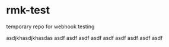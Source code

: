 # rmk-test
temporary repo for webhook testing

asdjkhasdjkhasdas
asdf
asdf
asdf
asdf
asdf
asdf
asdf
asdf
asdf
